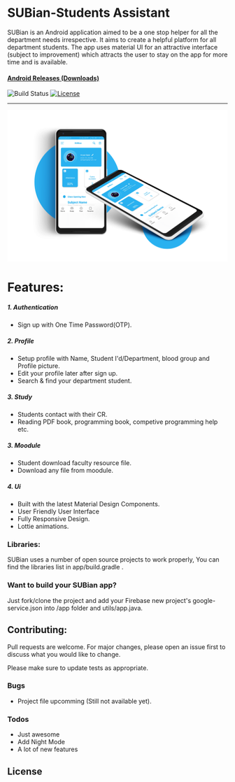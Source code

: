 # SUBian-Students Assistant
SUBian is an Android application aimed to be a one stop helper for all the department needs irrespective. It aims to create a helpful platform for all department students. The app uses material UI for an attractive interface (subject to improvement) which attracts the user to stay on the app for more time and is available.

#### [Android Releases (Downloads)](https://github.com/n3o-d4rk3r/SUBian-Students-Assistant)

![Build Status](https://travis-ci.com/YahiaAngelo/ProjectKarma.svg?token=yFduMLnycQ4NCCzJTete&branch=master)
[![License](https://img.shields.io/badge/license-GNU-blue.svg)](https://www.gnu.org/licenses/)

---

![Showcase](https://github.com/n3o-d4rk3r/SUBian-Students-Assistant/blob/main/Screenshot/sc-11.png?alt=media&token=eb563e2c-5583-4253-b883-3a21f2045b90)

# Features:

##### 1. Authentication
* Sign up with One Time Password(OTP).

##### 2. Profile
* Setup profile with Name, Student I'd/Department, blood group and Profile picture.
* Edit your profile later after sign up.
* Search & find your department student.

##### 3. Study
* Students contact with their CR.
* Reading PDF book, programming book, competive programming help etc.

##### 3. Moodule
* Student download faculty resource file.
* Download any file from moodule.

##### 4. Ui
* Built with the latest Material Design Components.
* User Friendly User Interface
* Fully Responsive Design.
* Lottie animations.

### Libraries:
SUBian uses a number of open source projects to work properly, You can find the libraries list in app/build.gradle .

### Want to build your SUBian app?

Just fork/clone the project and add your Firebase new project's google-service.json into /app folder and utils/app.java.

## Contributing:
Pull requests are welcome. For major changes, please open an issue first to discuss what you would like to change.

Please make sure to update tests as appropriate.

### Bugs
- Project file upcomming (Still not available yet).

### Todos

 - Just awesome
 - Add Night Mode
 - A lot of new features

License
----


